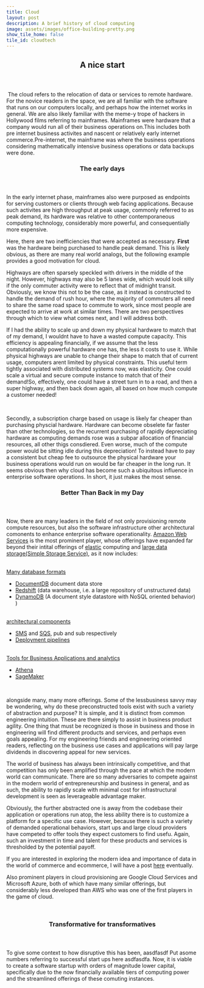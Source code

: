 ```yaml
---
title: Cloud
layout: post
description: A brief history of cloud computing
image: assets/images/office-building-pretty.png
show_tile_home: false
tile_id: cloudtech
---
```




























<div id="main">
<section id="one">
	<div class="inner">
		<header class="major">
			<h2>A nice start</h2>
		</header>
	</div>
</section>
<section id="two" class="spotlights">
	<div class="content">
		<div class="inner">
			<p><span class="image left"><img src="{{ site.baseurl }}{% link assets/images/office-building-pretty.png %}" alt="" /></span>
		The cloud refers to the relocation of data or services to remote hardware. For the novice readers in the space, we are all familiar with the software that runs on our computers locally, and perhaps how the internet works in general. We are also likely familiar with the meme-y trope of hackers in Hollywood films referring to mainframes. Mainframes were hardware that a company would run all of their business operations on.This includes both pre internet business activites and nascent or relatively early internet commerce.Pre-internet, the mainframe was where the business operations considering mathematically intensive business operations or data backups were done. 
			</p>
		</div>
		<section>
			<header class="major">
				<h3>The early days</h3>
			</header>
			<p>In the early internet phase, mainframes also were purposed as endpoints for serving customers or clients through web facing applications.  Because such activites are high throughput at peak usage, commonly referred to as peak demand, its hardware was relative to other contemporaneous computing technology, considerably more powerful, and consequentially more expensive.</p>
			<p> Here, there are two inefficiencies that were accepted as necessary.
				<strong>First</strong> was the hardware being purchased to handle peak demand.  This is likely obvious, as there are many real world analogs, but the following example provides a good motivation for cloud.</p>
				<p>Highways are often sparsely speckled with drivers in the middle of the night. However, highways may also be 5 lanes wide, which would look silly if the only commuter activity were to reflect that of midnight transit. Obviously, we know this not to be the case, as it instead is constructed to handle the demand of rush hour, where the majority of commuters all need to share the same road space to commute to work, since most people are expected to arrive at work at similar times.  There are two perspectives through which to view what comes next, and I will address both.</p>
				<p>If I had the ability to scale up and down my physical hardware to match that of my demand, I wouldnt have to have a wasted compute capacity.	 This efficiency is appealing financially, if we assume that the less computationally powerful hardware one has, the less it costs to use it. While physical highways are unable to change their shape to match that of current usage, computers arent limited by physical constraints. This useful term tightly associated with distributed systems now, was elasticity. One could scale a virtual and secure compute instance to match that of their demand!So, effectively, one could have a street turn in to a road, and then a super highway, and then back down again, all based on how much compute a customer needed!</p>
				<br/>
				<p>Secondly, a subscription charge based on usage is likely far cheaper than purchasing physcial hardware. Hardware can become obselete far faster than other technologies, so the recurrent purchasing of rapidly depreciating hardware as computing demands rose was a subpar allocation of financial resources, all other thigs consdiered.  Even worse, much of the compute power would be sitting idle during this depreciation!  To instead have to pay a consistent but cheap fee to outsource the physical hardware your business operations would run on would be far cheaper in the long run.  It seems obvious then why cloud has become such a ubiquitous influence in enterprise software operations.  In short, it just makes the most sense.</p>
	</section>
	<section>
		<header class="major">
			<h3>Better Than Back in my Day</h3>
		</header>
		<p>Now, there are many leaders in the field of not only provisioning remote compute resources, but also the software infrastructure other architectural comonents to enhance enterprise software operationality. 
			<a href="{{ site.baseurl }}{% link AWS.md %}">Amazon Web Services</a> is the most prominent player, whose offerings have expanded far beyond their intital offerings of <a href="https://aws.amazon.com">elastic</a> computing and <a href="https://aws.amazon.com/s3">large data storage(Simple Storage Service)</a>, as it now includes:</p>
		<br/>
		<a href="{{ site.baseurl }}{% link data-stores.md %}">Many database formats </a>
		<ul>
			<li><a href="https://aws.amazon.com/documentdb/">DocumentDB</a> document data store</li>
			<li><a href="https://aws.amazon.com/redshift">Redshift</a> (data warehouse, i.e. a large repository of unstructured data)</li>
			<li> <a href="https://aws.amazon.com/dynamodb">DynamoDB</a> (A document style datastore with NoSQL oriented behavior) )</li>
			</ul>
		<br/>
		<a href="https://aws.amazon.com/architecture">architectural components</a>
		<ul>
			<li> <a href="">SMS</a> and <a href="">SQS</a>, pub and sub respectively
			</li>
			<li><a href=""> Deployment pipelines </a>
			</li>
			</ul>
			<br/>
		  <a href="https://aws.amazon.com/business-applications">Tools for Business Applications and analytics</a>
		  <ul>
		  <li><a href="">Athena</a></li>
		  <li> <a href="">SageMaker</a></li>
		  </ul>
		  <br/>
		<p>alongside many, many more offerings. Some of the lessbusiness savvy may be wondering, why do these preconstructed tools exist with such a variety of abstraction and purpose?  It is simple, and it is distinct from common engineering intuition.  These are there simply to assist in business product agility. One thing that must be recognized is  those in business and those in engineering will find different products and services, and perhaps even goals appealing. For my engineering friends and engineering oriented readers, reflecting on the business use cases and applications will pay large dividends in discovering appeal for new services.</p>
		<p>The world of business has always been intrinsically competitive, and that competition has only been amplified through the pace at which the modern world can communicate. There are so many adversaries to compete against in the modern world of entrepreneurship and business in general, and as such, the ability to rapidly scale with minimal cost for infrastructural development is seen as leverageable advantage maker.</p>
		<p>Obviously, the further abstracted one is away from the codebase their application or operations run atop, the less ability there is to customize a platform for a specific use case.  However, because there is such a variety of demanded operational behaviors, start ups and large cloud providers have competed to offer tools they expect customers to find usefu.  Again, such an investment in time and talent for these products and services is thresholded by the potential payoff. </p>
		<p>If you are interested in exploring the modern idea and importance of data in the world of commerce and ecommerce, I will have a post <a href="{{ site.baseurl }}{% link data-and-business.md %} ">here</a> eventually.
		</p>
		<p>Also prominent players in cloud provisioning are Google Cloud Services and Microsoft Azure, both of which have many similar offerings, but considerably less developed than AWS who was one of the first players in the game of cloud.</p>
		<br/>
	</section>
	<section>
		<header class="major">
			<h3>Transformative for transformatives</h3>
		</header>
		<p>To give some context to how disruptive this has been, aasdfasdf Put asome numbers referring to successful start ups here asdfasdfa. Now, it is viable to create a software startup with orders of magnitude lower capital, specifically due to the now financially available tiers of computing power and the streamlined offerings of these comuting instances.</p> 
	</section>
</div>
